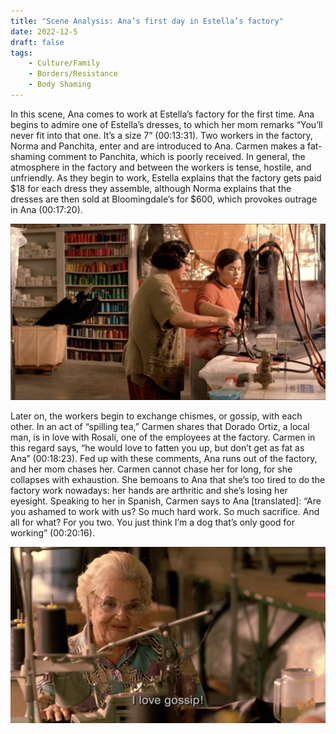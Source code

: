 ```yaml
---
title: "Scene Analysis: Ana’s first day in Estella’s factory"
date: 2022-12-5
draft: false
tags:
    - Culture/Family 
    - Borders/Resistance
    - Body Shaming
---
```


In this scene, Ana comes to work at Estella’s factory for the first time. Ana begins to admire one of Estella’s dresses, to which her mom remarks “You’ll never fit into that one. It’s a size 7” (00:13:31). Two workers in the factory, Norma and Panchita, enter and are introduced to Ana. Carmen makes a fat-shaming comment to Panchita, which is poorly received. In general, the atmosphere in the factory and between the workers is tense, hostile, and unfriendly. As they begin to work, Estella explains that the factory gets paid $18 for each dress they assemble, although Norma explains that the dresses are then sold at Bloomingdale’s for $600, which provokes outrage in Ana (00:17:20). 

![Example image](/imgs/scene2_1.png)

Later on, the workers begin to exchange chismes, or gossip, with each other. In an act of “spilling tea,” Carmen shares that Dorado Ortiz, a local man, is in love with Rosalí, one of the employees at the factory. Carmen in this regard says, “he would love to fatten you up, but don’t get as fat as Ana” (00:18:23). Fed up with these comments, Ana runs out of the factory, and her mom chases her. Carmen cannot chase her for long, for she collapses with exhaustion. She bemoans to Ana that she’s too tired to do the factory work nowadays: her hands are arthritic and she’s losing her eyesight. Speaking to her in Spanish, Carmen says to Ana [translated]: “Are you ashamed to work with us? So much hard work. So much sacrifice. And all for what? For you two. You just think I’m a dog that’s only good for working” (00:20:16). 

![Example image](/imgs/scene2_2.png)
